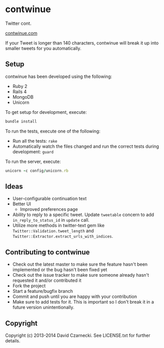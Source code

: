 # contwinue

Twitter cont.

[contwinue.com](http://contwinue.com/)

If your Tweet is longer than 140 characters, contwinue will break it up into smaller tweets for you automatically.

## Setup

contwinue has been developed using the following:

* Ruby 2
* Rails 4
* MongoDB
* Unicorn

To get setup for development, execute:

```ruby
bundle install
```

To run the tests, execute one of the following:

* Run all the tests: `rake`
* Automatically watch the files changed and run the correct tests during development: `guard`

To run the server, execute:

```ruby
unicorn -c config/unicorn.rb
```

## Ideas

* User-configurable continuation text
* Better UI
  * Improved preferences page
* Ability to reply to a specific tweet. Update `tweetable`
  concern to add `in_reply_to_status_id` in `update` call.
* Utilize more methods in twitter-text gem like
  `Twitter::Validation.tweet_length` and
  `Twitter::Extractor.extract_urls_with_indices`.


## Contributing to contwinue

* Check out the latest master to make sure the feature hasn't been implemented or the bug hasn't been fixed yet
* Check out the issue tracker to make sure someone already hasn't requested it and/or contributed it
* Fork the project
* Start a feature/bugfix branch
* Commit and push until you are happy with your contribution
* Make sure to add tests for it. This is important so I don't break it in a future version unintentionally.

## Copyright

Copyright (c) 2013-2014 David Czarnecki. See LICENSE.txt for further details.
